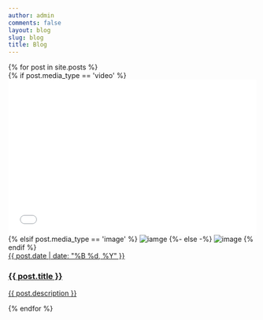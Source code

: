```yaml
---
author: admin
comments: false
layout: blog
slug: blog
title: Blog
---
```


<div class="row" >
  {% for post in site.posts %}
  <div class="col-sm-12 col-lg-12 p-2">
    <div class="row">
      <div class="col-xs-12 col-lg-3 col-sm-12 align-self-center">
        {% if post.media_type == 'video' %}
          <iframe
            style="width:100%;"
            height="315"
            src="{{ post.media_link }}"
            frameborder="0"
            allowfullscreen
          ></iframe>
        {% elsif post.media_type == 'image' %}
        <img src="{{site.prefix}}{{post.media_link}}" alt="iamge"/>
        {%- else -%} 
        <img src="{{site.prefix}}/assets/ric_logo.png" alt="image"/>
        {% endif %}  
      </div>
      <div class="col-xs-12 col-lg-9 col-sm-12">
        <a href="{{site.prefix}}/{{ post.url }}">
          <div class="blog-text-wrapper">
            <span class="blog-date">
              {{ post.date | date: "%B %d, %Y" }}
            </span>
            <h3 class="dark-text">
              {{ post.title }}
            </h3>
            <p class="dark-text">{{ post.description }}</p>
          </div>
        </a>
      </div>
    </div>
  </div>
  {% endfor %}
</div>
<!-- 
<div class="row">
  {% for post in site.posts offset: 1 %}
  <div class="col-sm-6 col-lg-4 p-2" style="height: 100%; padding: 0 0;">
    <div class="media-wrapper" style="height:100%;  margin: 0;">
    {% if post.media_type == 'video' %}
      <iframe
        style="width:100%;"
        height="315"
        src="{{ post.media_link }}"
        frameborder="0"
        allowfullscreen
      ></iframe>
    {% elsif post.media_type == 'image' %}
      <div class="blog-image-wrapper">
        <img src="{{site.prefix}}{{post.media_link}}" alt="iamge"/>
      </div>
    {%- else -%} 
      <div class="blog-image-wrapper">
      <img style="padding: 5px;" src="{{site.prefix}}/assets/ric_logo.png" alt="image"/>
      </div>
    {% endif %}  
      <a href="{{site.prefix}}/{{ post.url }}">
        <div class="blog-text-wrapper">
          <span class="blog-date">
            {{ post.date | date: "%B %d, %Y" }}
          </span>
          <h5>
            {{ post.title }}
          </h5>
          <p class="dark-text">{{ post.description }}</p>
        </div>
      </a>
    </div>
  </div>
  {% endfor %}
</div> -->
